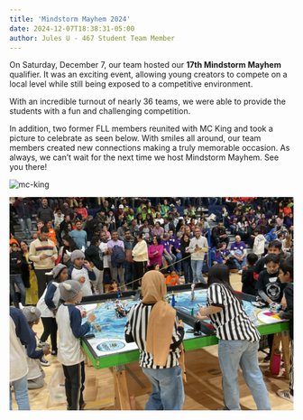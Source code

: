 ```yaml
---
title: 'Mindstorm Mayhem 2024'
date: 2024-12-07T18:38:31-05:00
author: Jules U - 467 Student Team Member
---
```

On Saturday, December 7, our team hosted our **17th Mindstorm Mayhem** qualifier. It was an exciting event, allowing young creators to compete on a local level while still being exposed to a competitive environment.

With an incredible turnout of nearly 36 teams, we were able to provide the students with a fun and challenging competition.

In addition, two former FLL members reunited with MC King and took a picture to celebrate as seen below. With smiles all around, our team members created new connections making a truly memorable occasion. As always, we can’t wait for the next time we host Mindstorm Mayhem. See you there!

![mc-king](mc-king.jpg)

![mindstorm-match](mindstorm-match.jpg)